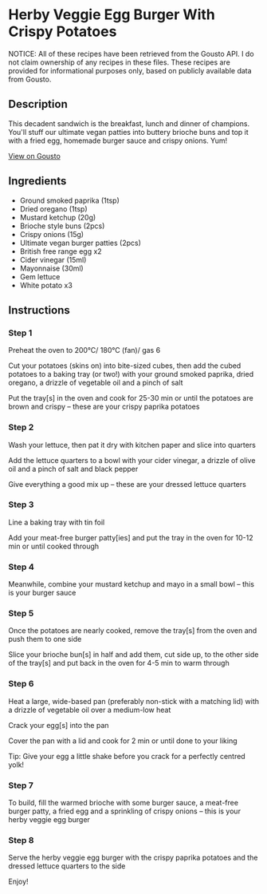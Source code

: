 # Herby Veggie Egg Burger With Crispy Potatoes

NOTICE: All of these recipes have been retrieved from the Gousto API. I do not claim ownership of any recipes in these files. These recipes are provided for informational purposes only, based on publicly available data from Gousto.

## Description

This decadent sandwich is the breakfast, lunch and dinner of champions. You'll stuff our ultimate vegan patties into buttery brioche buns and top it with a fried egg, homemade burger sauce and crispy onions. Yum!

[View on Gousto](https://www.gousto.co.uk/recipes/cookbook/herby-veggie-egg-burger-with-crispy-potatoes)

## Ingredients

- Ground smoked paprika (1tsp)
- Dried oregano (1tsp)
- Mustard ketchup (20g)
- Brioche style buns (2pcs)
- Crispy onions (15g)
- Ultimate vegan burger patties (2pcs)
- British free range egg x2
- Cider vinegar (15ml)
- Mayonnaise (30ml)
- Gem lettuce
- White potato x3

## Instructions


### Step 1

Preheat the oven to 200°C/ 180°C (fan)/ gas 6

Cut your potatoes (skins on) into bite-sized cubes, then add the cubed potatoes to a baking tray (or two!) with your ground smoked paprika, dried oregano, a drizzle of vegetable oil and a pinch of salt

Put the tray[s] in the oven and cook for 25-30 min or until the potatoes are brown and crispy – these are your crispy paprika potatoes


### Step 2

Wash your lettuce, then pat it dry with kitchen paper and slice into quarters

Add the lettuce quarters to a bowl with your cider vinegar, a drizzle of olive oil and a pinch of salt and black pepper

Give everything a good mix up – these are your dressed lettuce quarters


### Step 3

Line a baking tray with tin foil

Add your meat-free burger patty[ies] and put the tray in the oven for 10-12 min or until cooked through


### Step 4

Meanwhile, combine your mustard ketchup and mayo in a small bowl – this is your burger sauce


### Step 5

Once the potatoes are nearly cooked, remove the tray[s] from the oven and push them to one side

Slice your brioche bun[s] in half and add them, cut side up, to the other side of the tray[s] and put back in the oven for 4-5 min to warm through


### Step 6

Heat a large, wide-based pan (preferably non-stick with a matching lid) with a drizzle of vegetable oil over a medium-low heat

Crack your egg[s] into the pan

Cover the pan with a lid and cook for 2 min or until done to your liking

Tip: Give your egg a little shake before you crack for a perfectly centred yolk!


### Step 7

To build, fill the warmed brioche with some burger sauce, a meat-free burger patty, a fried egg and a sprinkling of crispy onions – this is your herby veggie egg burger

### Step 8

Serve the herby veggie egg burger with the crispy paprika potatoes and the dressed lettuce quarters to the side

Enjoy!

